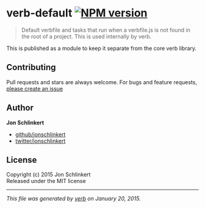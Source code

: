 # verb-default [![NPM version](https://badge.fury.io/js/verb-default.svg)](http://badge.fury.io/js/verb-default)

> Default verbfile and tasks that run when a verbfile.js is not found in the root of a project. This is used internally by verb.

This is published as a module to keep it separate from the core verb library.

## Contributing
Pull requests and stars are always welcome. For bugs and feature requests, [please create an issue](https://github.com/jonschlinkert/verb-default/issues)

## Author

**Jon Schlinkert**
 
+ [github/jonschlinkert](https://github.com/jonschlinkert)
+ [twitter/jonschlinkert](http://twitter.com/jonschlinkert) 

## License
Copyright (c) 2015 Jon Schlinkert  
Released under the MIT license

***

_This file was generated by [verb](https://github.com/assemble/verb) on January 20, 2015._
